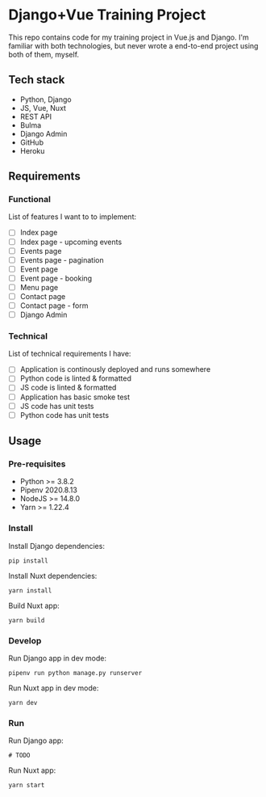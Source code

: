 # Django+Vue Training Project

This repo contains code for my training project in Vue.js and Django. I'm familiar with both technologies, but never wrote a end-to-end project using both of them, myself.

## Tech stack

* Python, Django
* JS, Vue, Nuxt
* REST API
* Bulma
* Django Admin
* GitHub
* Heroku

## Requirements 

### Functional

List of features I want to to implement:

* [ ] Index page
* [ ] Index page - upcoming events
* [ ] Events page
* [ ] Events page - pagination
* [ ] Event page
* [ ] Event page - booking
* [ ] Menu page
* [ ] Contact page
* [ ] Contact page - form
* [ ] Django Admin

### Technical

List of technical requirements I have:

* [ ] Application is continously deployed and runs somewhere
* [ ] Python code is linted & formatted
* [ ] JS code is linted & formatted
* [ ] Application has basic smoke test
* [ ] JS code has unit tests
* [ ] Python code has unit tests

## Usage

### Pre-requisites

* Python >= 3.8.2
* Pipenv 2020.8.13
* NodeJS >= 14.8.0
* Yarn >= 1.22.4

### Install

Install Django dependencies:

    pip install

Install Nuxt dependencies:

    yarn install

Build Nuxt app:

    yarn build

### Develop

Run Django app in dev mode:

    pipenv run python manage.py runserver

Run Nuxt app in dev mode:

    yarn dev

### Run

Run Django app:

    # TODO

Run Nuxt app:

    yarn start